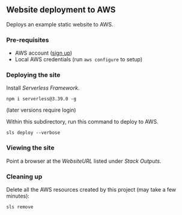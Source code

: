 ## Website deployment to AWS

Deploys an example static website to AWS.

### Pre-requisites

* AWS account ([sign up](https://aws.amazon.com/resources/create-account/))
* Local AWS credentials (run `aws configure` to setup)

### Deploying the site

Install *Serverless Framework*.

`npm i serverless@3.39.0 -g`

(later versions require login)

Within this subdirectory, run this command to deploy to AWS.

`sls deploy --verbose`

### Viewing the site

Point a browser at the *WebsiteURL* listed under *Stack Outputs*.

### Cleaning up

Delete all the AWS resources created by this project (may take a few minutes):

`sls remove`